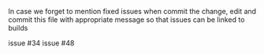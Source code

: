 In case we forget to mention fixed issues when commit the change, edit and commit this file with appropriate message so that issues can be linked to builds

issue #34
issue #48